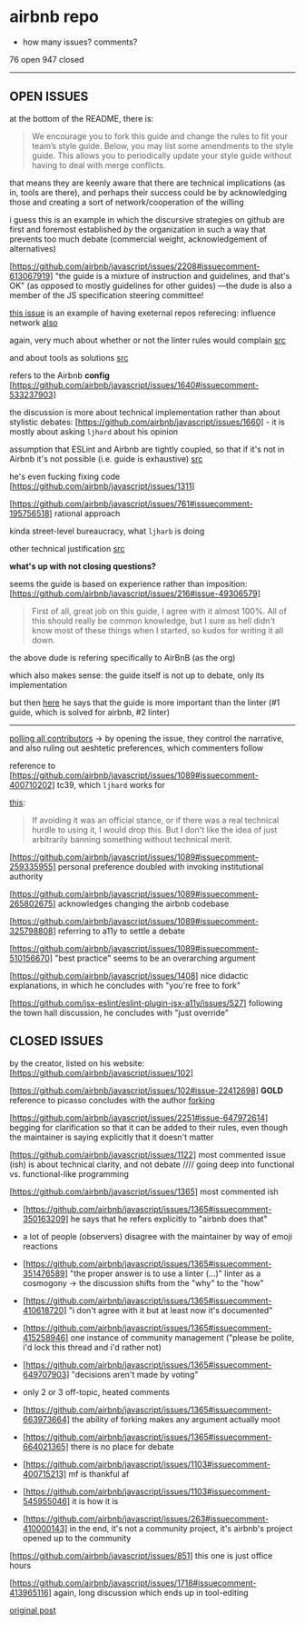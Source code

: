 # airbnb repo

- how many issues? comments?

76 open
947 closed

---

## OPEN ISSUES

at the bottom of the README, there is:

> We encourage you to fork this guide and change the rules to fit your team’s style guide. Below, you may list some amendments to the style guide. This allows you to periodically update your style guide without having to deal with merge conflicts.

that means they are keenly aware that there are technical implications (as in, tools are there), and perhaps their success could be by acknowledging those and creating a sort of network/cooperation of the willing

i guess this is an example in which the discursive strategies on github are first and foremost established *by* the organization in such a way that prevents too much debate (commercial weight, acknowledgement of alternatives)

[https://github.com/airbnb/javascript/issues/2208#issuecomment-613067919] "the guide is a mixture of instruction and guidelines, and that's OK" (as opposed to mostly guidelines for other guides) —the dude is also a member of the JS specification steering committee!

[this issue](https://github.com/airbnb/javascript/issues/1875) is an example of having exeternal repos referecing: influence network [also](https://github.com/airbnb/javascript/issues/1275)

again, very much about whether or not the linter rules would complain [src](https://github.com/airbnb/javascript/issues/1812#issuecomment-389745443)

and about tools as solutions [src](https://github.com/airbnb/javascript/issues/1640#issuecomment-533216474)

refers to the Airbnb **config** [https://github.com/airbnb/javascript/issues/1640#issuecomment-533237903]

the discussion is more about technical implementation rather than about stylistic debates: [https://github.com/airbnb/javascript/issues/1660] - it is mostly about asking `ljhard` about his opinion

assumption that ESLint and Airbnb are tightly coupled, so that if it's not in Airbnb it's not possible (i.e. guide is exhaustive) [src](https://github.com/airbnb/javascript/issues/1660#issuecomment-419087604)

he's even fucking fixing code [https://github.com/airbnb/javascript/issues/1311]

[https://github.com/airbnb/javascript/issues/761#issuecomment-195756518] rational approach

kinda street-level bureaucracy, what `ljharb` is doing

other technical justification [src](https://github.com/airbnb/javascript/issues/761#issuecomment-350507083)

**what's up with not closing questions?**

seems the guide is based on experience rather than imposition: [https://github.com/airbnb/javascript/issues/216#issue-49306579]

> First of all, great job on this guide, I agree with it almost 100%. All of this should really be common knowledge, but I sure as hell didn't know most of these things when I started, so kudos for writing it all down.

the above dude is refering specifically to AirBnB (as the org)


which also makes sense: the guide itself is not up to debate, only its implementation

but then [here](https://github.com/airbnb/javascript/issues/216#issuecomment-448377793) he says that the guide is more important than the linter (#1 guide, which is solved for airbnb, #2 linter)


---

[polling all contributors](https://github.com/airbnb/javascript/issues/1089) -> by opening the issue, they control the narrative, and also ruling out aeshtetic preferences, which commenters follow    

reference to [https://github.com/airbnb/javascript/issues/1089#issuecomment-400710202] tc39, which `ljhard` works for

[this](https://github.com/airbnb/javascript/issues/1089#issuecomment-251294691):

> If avoiding it was an official stance, or if there was a real technical hurdle to using it, I would drop this. But I don't like the idea of just arbitrarily banning something without technical merit.

[https://github.com/airbnb/javascript/issues/1089#issuecomment-259335955] personal preference doubled with invoking institutional authority

[https://github.com/airbnb/javascript/issues/1089#issuecomment-265802675] acknowledges changing the airbnb codebase

[https://github.com/airbnb/javascript/issues/1089#issuecomment-325798808] referring to a11y to settle a debate

[https://github.com/airbnb/javascript/issues/1089#issuecomment-510156670] "best practice" seems to be an overarching argument

[https://github.com/airbnb/javascript/issues/1408] nice didactic explanations, in which he concludes with "you're free to fork"

[https://github.com/jsx-eslint/eslint-plugin-jsx-a11y/issues/527] following the town hall discussion, he concludes with "just override"

## CLOSED ISSUES

by the creator, listed on his website: [https://github.com/airbnb/javascript/issues/102]

[https://github.com/airbnb/javascript/issues/102#issue-22412698] **GOLD** reference to picasso concludes with the author [forking](https://github.com/airbnb/javascript/issues/102#issuecomment-28259657)

[https://github.com/airbnb/javascript/issues/2251#issue-647972614] begging for clarification so that it can be added to their rules, even though the maintainer is saying explicitly that it doesn't matter

[https://github.com/airbnb/javascript/issues/1122] most commented issue (ish) is about technical clarity, and not debate //// going deep into functional vs. functional-like programming

[https://github.com/airbnb/javascript/issues/1365] most commented ish

- [https://github.com/airbnb/javascript/issues/1365#issuecomment-350163209] he says that he refers explicitly to "airbnb does that"
- a lot of people (observers) disagree with the maintainer by way of emoji reactions
- [https://github.com/airbnb/javascript/issues/1365#issuecomment-351476589] "the proper answer is to use a linter (...)" linter as a cosmogony -> the discussion shifts from the "why" to the "how"
- [https://github.com/airbnb/javascript/issues/1365#issuecomment-410618720] "i don't agree with it but at least now it's documented"
- [https://github.com/airbnb/javascript/issues/1365#issuecomment-415258946] one instance of community management ("please be polite, i'd lock this thread and i'd rather not)
- [https://github.com/airbnb/javascript/issues/1365#issuecomment-649707903] "decisions aren't made by voting"
- only 2 or 3 off-topic, heated comments
- [https://github.com/airbnb/javascript/issues/1365#issuecomment-663973664] the ability of forking makes any argument actually moot
- [https://github.com/airbnb/javascript/issues/1365#issuecomment-664021365] there is no place for debate

- [https://github.com/airbnb/javascript/issues/1103#issuecomment-400715213] mf is thankful af
- [https://github.com/airbnb/javascript/issues/1103#issuecomment-545955046] it is how it is

- [https://github.com/airbnb/javascript/issues/263#issuecomment-410000143] in the end, it's not a community project, it's airbnb's project opened up to the community

[https://github.com/airbnb/javascript/issues/851] this one is just office hours

[https://github.com/airbnb/javascript/issues/1718#issuecomment-413965116] again, long discussion which ends up in tool-editing

[original post](https://medium.com/airbnb-engineering/our-javascript-style-guide-43b026f5b463#.83k4g3ht6)